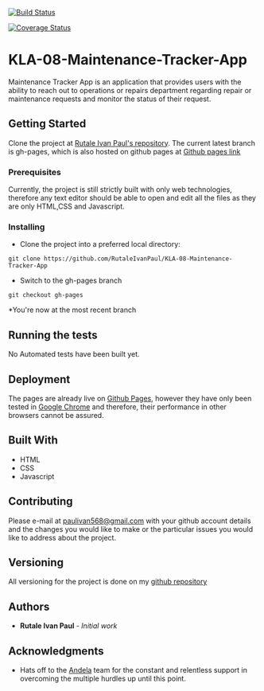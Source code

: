 [![Build Status](https://travis-ci.org/RutaleIvanPaul/KLA-08-Maintenance-Tracker-App.svg?branch=feature-initial)](https://travis-ci.org/RutaleIvanPaul/KLA-08-Maintenance-Tracker-App)

[![Coverage Status](https://coveralls.io/repos/github/RutaleIvanPaul/KLA-08-Maintenance-Tracker-App/badge.svg?branch=master)](https://coveralls.io/github/RutaleIvanPaul/KLA-08-Maintenance-Tracker-App?branch=master)
# KLA-08-Maintenance-Tracker-App
Maintenance Tracker App is an application that provides users with the ability to reach out to operations or repairs department regarding repair or maintenance requests and monitor the status of their request.

## Getting Started

Clone the project at [Rutale Ivan Paul's repository](https://github.com/RutaleIvanPaul/KLA-08-Maintenance-Tracker-App). The current latest branch is gh-pages, which is also hosted on github pages at [Github pages link](https://rutaleivanpaul.github.io/KLA-08-Maintenance-Tracker-App/UI/index.html)

### Prerequisites

Currently, the project is still strictly built with only web technologies, therefore any text editor should be able to open and edit all the files as they are only HTML,CSS and Javascript.

### Installing

* Clone the project into a preferred local directory:
```
git clone https://github.com/RutaleIvanPaul/KLA-08-Maintenance-Tracker-App
```
* Switch to the gh-pages branch
```
git checkout gh-pages
```
*You're now at the most recent branch

## Running the tests

No Automated tests have been built yet. 

## Deployment

The pages are already live on [Github Pages](https://rutaleivanpaul.github.io/KLA-08-Maintenance-Tracker-App/UI/index.html), however they have only been tested in [Google Chrome](https://www.google.com/chrome/) and therefore, their performance in other browsers cannot be assured. 

## Built With
* HTML 
* CSS
* Javascript

## Contributing
Please e-mail at [paulivan568@gmail.com](paulivan568@gmail.com) with your github account details and the changes you would like to make or the particular issues you would like to address about the project. 

## Versioning

All versioning for the project is done on my [github repository](https://github.com/RutaleIvanPaul/KLA-08-Maintenance-Tracker-App)

## Authors

* **Rutale Ivan Paul** - *Initial work* 

## Acknowledgments

* Hats off to the [Andela](https://andela.com/) team for the constant and relentless support in overcoming the multiple hurdles up until this point.